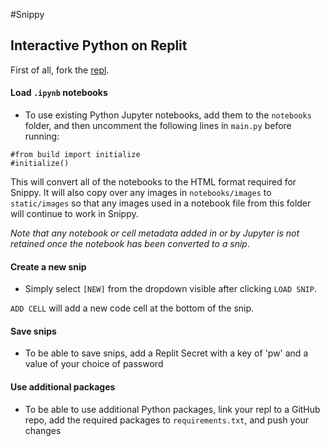 #Snippy

## Interactive Python on Replit

First of all, fork the [repl](https://replit.com/@datadesigns/snippy). 

#### Load `.ipynb` notebooks
- To use existing Python Jupyter notebooks, add them to the `notebooks` folder, and then uncomment the following lines in `main.py` before running:
```
#from build import initialize
#initialize()
```

This will convert all of the notebooks to the HTML format required for Snippy. It will also copy over any images in `notebooks/images` to `static/images` so that any images used in a notebook file from this folder will continue to work in Snippy.

*Note that any notebook or cell metadata added in or by Jupyter is not retained once the notebook has been converted to a snip*.

#### Create a new snip

- Simply select `[NEW]` from the dropdown visible after clicking `LOAD SNIP`.

`ADD CELL` will add a new code cell at the bottom of the snip.

#### Save snips
- To be able to save snips, add a Replit Secret with a key of 'pw' and a value of your choice of password

#### Use additional packages
- To be able to use additional Python packages, link your repl to a GitHub repo, add the required packages to `requirements.txt`, and push your changes


